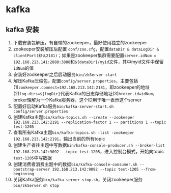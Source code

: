 # kafka

## kafka 安装
1. 下载安装包解压，有自带的zookeeper，最好使用独立的zookeeper
2. zookeeper安装解压后配置 `conf/zoo.cfg`，配置`dataDir & dataLogDir & clientPort(默认2181)`；如果是zookeeper集群需要配置`server.idNum = 192.168.213.141:2888:3888`和`${dataDir}/myid`文件，其中myid文件中保留`idNum`的值
3. 安装好zookeeper之后启动服务`bin/zkServer start` 
4. 解压Kafka压缩包，配置`config/server.properties`，主要包括(1)`zookeeper.connect=192.168.213.142:2181`，即zookeeper的地址(2)`log.dirs=${logDir}`代表Kafka的日志存储地址(3)`broker.id=idNum`，broker理解为一个Kafka服务器，这个ID用于唯一表示这个server
5. 配置好启动Kafka服务`bin/kafka-server-start.sh config/server.properties` 
6. 创建Kafka主题`bin/kafka-topics.sh --create --zookeeper 192.168.213.142:2191 --replication-factor 1 -- partitions 1 --topic test-1205`
7. 查看所有Kafka主题`bin/kafka-topics.sh -list -zookeeper 192.168.213.142:2191`，输出当前的所有topic
8. 创建生产者往主题中写数据`bin/kafka-console-producer.sh --broker-list 192.168.213.142:9092 --topic test-1205`，进入控制台模式，开始向topic `test-1205`中写数据
9. 创建消费者消费主题中的数据`bin/kafka-console-consumer.sh --bootstrap-server 192.168.213.142:9092 --topic test-1205 --from-beginning` 
10. 关闭Kafka服务`bin/kafka-server-stop.sh`，关闭zookeeper服务`bin/zkServer.sh stop` 
